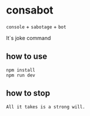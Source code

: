 # consabot

`console` + `sabotage` + `bot`

It`s joke command

## how to use
```
npm install
npm run dev
```

## how to stop
```
All it takes is a strong will.
```


